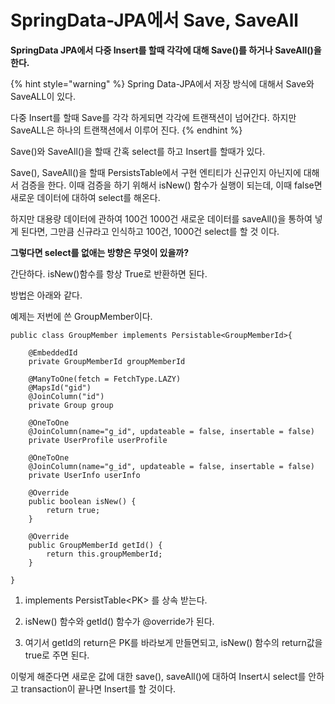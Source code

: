 # SpringData-JPA에서 Save, SaveAll

 **SpringData JPA에서 다중 Insert를 할때 각각에 대해 Save\(\)를 하거나 SaveAll\(\)을 한다.**

{% hint style="warning" %}
Spring Data-JPA에서 저장 방식에 대해서 Save와 SaveALL이 있다.

다중 Insert를 할때 Save를 각각 하게되면 각각에 트랜잭션이 넘어간다. 하지만 SaveALL은 하나의 트랜잭션에서 이루어 진다.
{% endhint %}

Save\(\)와 SaveAll\(\)을 할때 간혹 select를 하고 Insert를 할때가 있다. 

Save\(\), SaveAll\(\)을 할때 PersistsTable에서 구현 엔티티가 신규인지 아닌지에 대해서 검증을 한다. 이때  검증을 하기 위해서 isNew\(\) 함수가 실행이 되는데, 이때 false면 새로운 데이터에 대하여 select를 해온다.

하지만 대용량 데이터에 관하여 100건 1000건 새로운 데이터를 saveAll\(\)을 통하여 넣게 된다면, 그만큼 신규라고 인식하고 100건, 1000건 select를 할 것 이다. 

**그렇다면 select를 없애는 방향은 무엇이 있을까?** 

간단하다. isNew\(\)함수를 항상 True로 반환하면 된다.

 방법은 아래와 같다.

 예제는 저번에 쓴 GroupMember이다.

```text
public class GroupMember implements Persistable<GroupMemberId>{

    @EmbeddedId
    private GroupMemberId groupMemberId
    
    @ManyToOne(fetch = FetchType.LAZY)
    @MapsId("gid")
    @JoinColumn("id")
    private Group group
    
    @OneToOne
    @JoinColumn(name="g_id", updateable = false, insertable = false)
    private UserProfile userProfile
    
    @OneToOne
    @JoinColumn(name="g_id", updateable = false, insertable = false)
    private UserInfo userInfo
    
    @Override
    public boolean isNew() {
        return true;
    }

    @Override
    public GroupMemberId getId() {
        return this.groupMemberId;
    }

}
```

  1. implements PersistTable&lt;PK&gt; 를 상속 받는다.

  2. isNew\(\) 함수와 getId\(\) 함수가 @override가 된다. 

  3. 여기서 getId의 return은 PK를 바라보게 만들면되고, isNew\(\) 함수의 return값을 true로 주면 된다.

   이렇게 해준다면 새로운 값에 대한 save\(\), saveAll\(\)에 대하여 Insert시 select를 안하고 transaction이 끝나면 Insert를 할 것이다.

